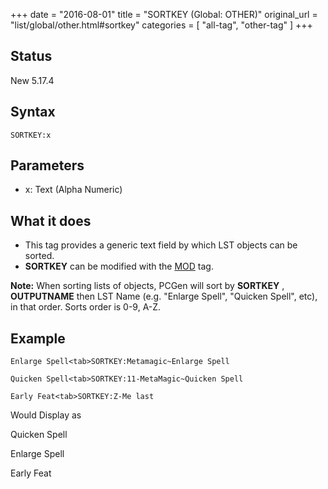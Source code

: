 +++
date = "2016-08-01"
title = "SORTKEY (Global: OTHER)"
original_url = "list/global/other.html#sortkey"
categories = [ "all-tag", "other-tag" ]
+++

## Status

New 5.17.4

## Syntax

`SORTKEY:x`

## Parameters

-   x: Text (Alpha Numeric)



What it does
------------

-   This tag provides a generic text field by which LST objects can
    be sorted.
-   **SORTKEY** can be modified with the
    [MOD](/list/global/other/mod.html) tag.

**Note:** When sorting lists of objects, PCGen will sort by **SORTKEY**
, **OUTPUTNAME** then LST Name (e.g. "Enlarge Spell", "Quicken Spell",
etc), in that order. Sorts order is 0-9, A-Z.

Example
-------

`Enlarge Spell<tab>SORTKEY:Metamagic~Enlarge Spell`

`Quicken Spell<tab>SORTKEY:11-MetaMagic~Quicken Spell`

`Early Feat<tab>SORTKEY:Z-Me last`

Would Display as

Quicken Spell

Enlarge Spell

Early Feat


